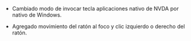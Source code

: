 * Cambiado modo de invocar tecla aplicaciones nativo de NVDA por nativo de Windows.

* Agregado movimiento del ratón al foco y clic izquierdo o derecho del ratón.

